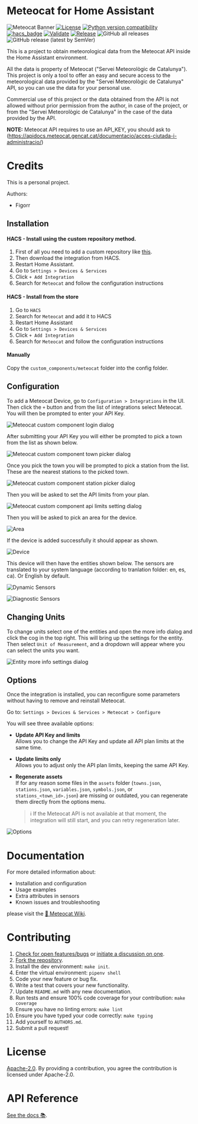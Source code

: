 # Meteocat for Home Assistant
![Meteocat Banner](images/banner.png)
[![License](https://img.shields.io/badge/License-Apache%202.0-blue.svg)](https://opensource.org/licenses/Apache-2.0)
[![Python version compatibility](https://img.shields.io/pypi/pyversions/meteocat)](https://pypi.org/project/meteocat)
[![hacs_badge](https://img.shields.io/badge/HACS-Default-orange.svg)](https://github.com/hacs/integration)
[![Validate](https://github.com/figorr/meteocat/actions/workflows/validate.yaml/badge.svg)](https://github.com/figorr/meteocat/actions/workflows/validate.yaml)
[![Release](https://github.com/figorr/meteocat/actions/workflows/release.yml/badge.svg)](https://github.com/figorr/meteocat/actions/workflows/release.yml)
![GitHub all releases](https://img.shields.io/github/downloads/figorr/meteocat/total)
![GitHub release (latest by SemVer)](https://img.shields.io/github/downloads/figorr/meteocat/latest/total)


This is a project to obtain meteorological data from the Meteocat API inside the Home Assistant environment.

All the data is property of Meteocat ("Servei Meteorològic de Catalunya"). This project is only a tool to offer an easy and secure access to the meteorological data provided by the "Servei Meteorològic de Catalunya" API, so you can use the data for your personal use.

Commercial use of this project or the data obtained from the API is not allowed without prior permission from the author, in case of the project, or from the "Servei Meteorològic de Catalunya" in the case of the data provided by the API.

**NOTE:** Meteocat API requires to use an API_KEY, you should ask to (https://apidocs.meteocat.gencat.cat/documentacio/acces-ciutada-i-administracio/)

# Credits

This is a personal project.

Authors:
- Figorr

## Installation

#### HACS - Install using the custom repository method.

1. First of all you need to add a custom repository like [this](https://hacs.xyz/docs/faq/custom_repositories/).
1. Then download the integration from HACS.
1. Restart Home Assistant.
1. Go to `Settings > Devices & Services`
1. Click `+ Add Integration`
1. Search for `Meteocat` and follow the configuration instructions


#### HACS - Install from the store
1. Go to `HACS`
1. Search for `Meteocat` and add it to HACS
1. Restart Home Assistant
1. Go to `Settings > Devices & Services`
1. Click `+ Add Integration`
1. Search for `Meteocat` and follow the configuration instructions

#### Manually
Copy the `custom_components/meteocat` folder into the config folder.

## Configuration
To add a Meteocat Device, go to `Configuration > Integrations` in the UI. Then click the `+` button and from the list of integrations select Meteocat. You will then be prompted to enter your API Key.

![Meteocat custom component login dialog](images/login.png)

After submitting your API Key you will either be prompted to pick a town from the list as shown below.

![Meteocat custom component town picker dialog](images/pick_town.png)

Once you pick the town you will be prompted to pick a station from the list. These are the nearest stations to the picked town.

![Meteocat custom component station picker dialog](images/pick_station.png)

Then you will be asked to set the API limits from your plan.

![Meteocat custom component api limits setting dialog](images/api_limits.png)

Then you will be asked to pick an area for the device.

![Area](images/pick_area.png)

If the device is added successfully it should appear as shown.

![Device](images/devices.png)

This device will then have the entities shown below. The sensors are translated to your system language (according to tranlation folder: en, es, ca). Or English by default.

![Dynamic Sensors](images/dynamic_sensors.png)

![Diagnostic Sensors](images/diagnostic_sensors.png)

## Changing Units

To change units select one of the entities and open the more info dialog and click the cog in the top right. This will bring up the settings for the entity. Then select `Unit of Measurement`, and a dropdown will appear where you can select the units you want.

![Entity more info settings dialog](images/change_units.png)

## Options

Once the integration is installed, you can reconfigure some parameters without having to remove and reinstall Meteocat.

Go to:
`Settings > Devices & Services > Meteocat > Configure`

You will see three available options:

- **Update API Key and limits**  
  Allows you to change the API Key and update all API plan limits at the same time.

- **Update limits only**  
  Allows you to adjust only the API plan limits, keeping the same API Key.

- **Regenerate assets**  
  If for any reason some files in the `assets` folder (`towns.json`, `stations.json`, `variables.json`, `symbols.json`, or `stations_<town_id>.json`) are missing or outdated, you can regenerate them directly from the options menu.  
  > ℹ️ If the Meteocat API is not available at that moment, the integration will still start, and you can retry regeneration later.

![Options](images/options.png)

# Documentation

For more detailed information about:
- Installation and configuration  
- Usage examples  
- Extra attributes in sensors  
- Known issues and troubleshooting  

please visit the [📖 Meteocat Wiki](https://github.com/figorr/meteocat/wiki).

# Contributing

1.  [Check for open features/bugs](https://github.com/figorr/meteocat/issues)
    or [initiate a discussion on one](https://github.com/figorr/meteocat/issues/new/choose).
2.  [Fork the repository](https://github.com/figorr/meteocat/fork).
3.  Install the dev environment: `make init`.
4.  Enter the virtual environment: `pipenv shell`
5.  Code your new feature or bug fix.
6.  Write a test that covers your new functionality.
7.  Update `README.md` with any new documentation.
8.  Run tests and ensure 100% code coverage for your contribution: `make coverage`
9.  Ensure you have no linting errors: `make lint`
10. Ensure you have typed your code correctly: `make typing`
11. Add yourself to `AUTHORS.md`.
12. Submit a pull request!

# License

[Apache-2.0](LICENSE). By providing a contribution, you agree the contribution is licensed under Apache-2.0.

# API Reference

[See the docs 📚](https://apidocs.meteocat.gencat.cat/section/informacio-general/).
